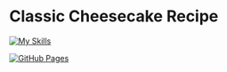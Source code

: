 <h1> Classic Cheesecake Recipe </h1>

[![My Skills](https://skillicons.dev/icons?i=html,css)](https://skillicons.dev)

<a href="https://lehimv.github.io/miniProyecto1-MLVL.github.io/"><img alt="GitHub Pages" src="https://img.shields.io/badge/GitHub Pages-View-blue"></a>
